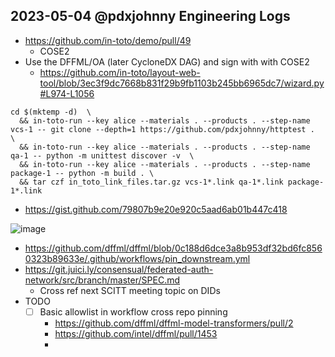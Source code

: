 ## 2023-05-04 @pdxjohnny Engineering Logs

- https://github.com/in-toto/demo/pull/49
  - COSE2
- Use the DFFML/OA (later CycloneDX DAG) and sign with with COSE2
  - https://github.com/in-toto/layout-web-tool/blob/3ec3f9dc7668b831f29b9fb1103b245bb6965dc7/wizard.py#L974-L1056

```console
cd $(mktemp -d)  \
  && in-toto-run --key alice --materials . --products . --step-name vcs-1 -- git clone --depth=1 https://github.com/pdxjohnny/httptest .  \
  && in-toto-run --key alice --materials . --products . --step-name qa-1 -- python -m unittest discover -v  \
  && in-toto-run --key alice --materials . --products . --step-name package-1 -- python -m build . \
  && tar czf in_toto_link_files.tar.gz vcs-1*.link qa-1*.link package-1*.link
```

- https://gist.github.com/79807b9e20e920c5aad6ab01b447c418

![image](https://user-images.githubusercontent.com/5950433/236342187-b65e7336-9c0a-4080-8a0b-b485604e9e62.png)

- https://github.com/dffml/dffml/blob/0c188d6dce3a8b953df32bd6fc8560323b89633e/.github/workflows/pin_downstream.yml
- https://git.juici.ly/consensual/federated-auth-network/src/branch/master/SPEC.md
  - Cross ref next SCITT meeting topic on DIDs
- TODO
  - [ ] Basic allowlist in workflow cross repo pinning
    - https://github.com/dffml/dffml-model-transformers/pull/2
    - https://github.com/intel/dffml/pull/1453
    - 